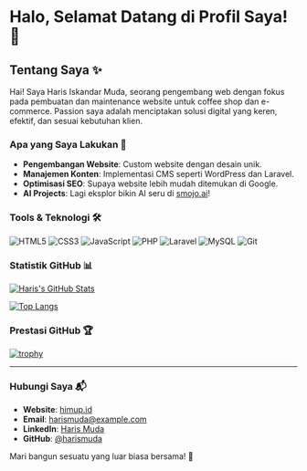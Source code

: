 # Halo, Selamat Datang di Profil Saya! 👋

## Tentang Saya ✨
Hai! Saya Haris Iskandar Muda, seorang pengembang web dengan fokus pada pembuatan dan maintenance website untuk coffee shop dan e-commerce. Passion saya adalah menciptakan solusi digital yang keren, efektif, dan sesuai kebutuhan klien.

### Apa yang Saya Lakukan 🔧
- **Pengembangan Website**: Custom website dengan desain unik.
- **Manajemen Konten**: Implementasi CMS seperti WordPress dan Laravel.
- **Optimisasi SEO**: Supaya website lebih mudah ditemukan di Google.
- **AI Projects**: Lagi eksplor bikin AI seru di [smojo.ai](https://smojo.ai)!

### Tools & Teknologi 🛠️
![HTML5](https://img.shields.io/badge/-HTML5-E34F26?style=flat-square&logo=html5&logoColor=white)
![CSS3](https://img.shields.io/badge/-CSS3-1572B6?style=flat-square&logo=css3&logoColor=white)
![JavaScript](https://img.shields.io/badge/-JavaScript-F7DF1E?style=flat-square&logo=javascript&logoColor=black)
![PHP](https://img.shields.io/badge/-PHP-777BB4?style=flat-square&logo=php&logoColor=white)
![Laravel](https://img.shields.io/badge/-Laravel-FF2D20?style=flat-square&logo=laravel&logoColor=white)
![MySQL](https://img.shields.io/badge/-MySQL-4479A1?style=flat-square&logo=mysql&logoColor=white)
![Git](https://img.shields.io/badge/-Git-F05032?style=flat-square&logo=git&logoColor=white)

### Statistik GitHub 📊
[![Haris's GitHub Stats](https://github-readme-stats.vercel.app/api?username=harismuda&show_icons=true&theme=onedark)](https://github.com/harismuda)

[![Top Langs](https://github-readme-stats.vercel.app/api/top-langs/?username=harismuda&layout=compact&theme=onedark)](https://github.com/harismuda)

### Prestasi GitHub 🏆
[![trophy](https://github-profile-trophy.vercel.app/?username=harismuda&theme=onedark&row=1&column=6)](https://github.com/ryo-ma/github-profile-trophy)

---

### Hubungi Saya 📬
- **Website**: [himup.id](https://himup.id)
- **Email**: harismuda@example.com
- **LinkedIn**: [Haris Muda](https://linkedin.com/in/harismuda)
- **GitHub**: [@harismuda](https://github.com/harismuda)

Mari bangun sesuatu yang luar biasa bersama! 🚀
